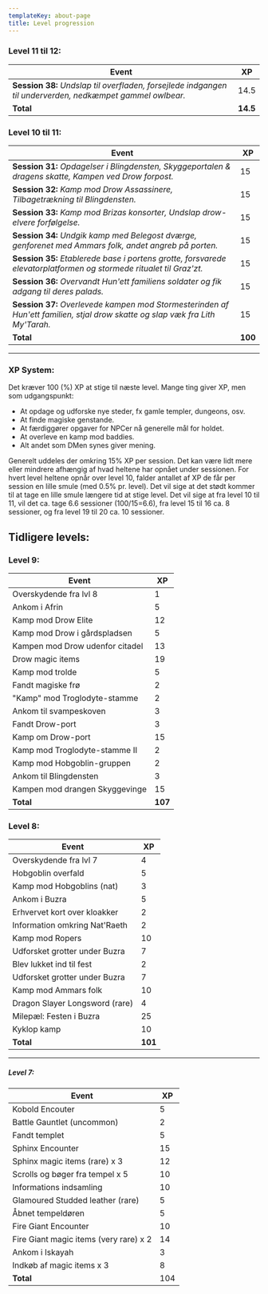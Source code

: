 ```yaml
---
templateKey: about-page
title: Level progression
---
```

### Level 11 til 12:
| Event                           | XP     |
| ------------------------------- | ------ |
| **Session 38:** _Undslap til overfladen, forsejlede indgangen til underverden, nedkæmpet gammel owlbear._          | 14.5      |
| **Total**                       | **14.5** |

### Level 10 til 11:

| Event                           | XP     |
| ------------------------------- | ------ |
| **Session 31:** _Opdagelser i Blingdensten, Skyggeportalen & dragens skatte, Kampen ved Drow forpost._          | 15      |
| **Session 32:** _Kamp mod Drow Assassinere, Tilbagetrækning til Blingdensten._          | 15      |
| **Session 33:** _Kamp mod Brizas konsorter, Undslap drow-elvere forfølgelse._          | 15      |
| **Session 34:** _Undgik kamp med Belegost dværge, genforenet med Ammars folk, andet angreb på porten._          | 15      |
| **Session 35:** _Etablerede base i portens grotte, forsvarede elevatorplatformen og stormede ritualet til Graz'zt._          | 15      |
| **Session 36:** _Overvandt Hun'ett familiens soldater og fik adgang til deres palads._          | 15      |
| **Session 37:** _Overlevede kampen mod Stormesterinden af Hun'ett familien, stjal drow skatte og slap væk fra Lith My'Tarah._          | 15      |
| **Total**                       | **100** |

- - -

### XP System:

Det kræver 100 (%) XP at stige til næste level. Mange ting giver XP, men som udgangspunkt:

* At opdage og udforske nye steder, fx gamle templer, dungeons, osv.
* At finde magiske genstande.
* At færdiggører opgaver for NPCer nå generelle mål for holdet.
* At overleve en kamp mod baddies.
* Alt andet som DMen synes giver mening.

Generelt uddeles der omkring 15% XP per session. Det kan være lidt mere eller mindrere afhængig af hvad heltene har opnået under sessionen.
For hvert level heltene opnår over level 10, falder antallet af XP de får per session en lille smule (med 0.5% pr. level). Det vil sige at det stødt kommer til at tage en lille smule længere tid at stige level.
Det vil sige at fra level 10 til 11, vil det ca. tage 6.6 sessioner (100/15=6.6), fra level 15 til 16 ca. 8 sessioner, og fra level 19 til 20 ca. 10 sessioner.

## Tidligere levels:

### Level 9:

| Event                           | XP     |
| ------------------------------- | ------ |
| Overskydende fra lvl 8          | 1      |
| Ankom i Afrin                   | 5      |
| Kamp mod Drow Elite             | 12     |
| Kamp mod Drow i gårdspladsen    | 5      |
| Kampen mod Drow udenfor citadel | 13     |
| Drow magic items                | 19     |
| Kamp mod trolde                | 5     |
| Fandt magiske frø                | 2     |
| "Kamp" mod Troglodyte-stamme                | 2     |
| Ankom til svampeskoven                | 3     |
| Fandt Drow-port                | 3     |
| Kamp om Drow-port                | 15     |
| Kamp mod Troglodyte-stamme II                | 2     |
| Kamp mod Hobgoblin-gruppen                | 2     |
| Ankom til Blingdensten                | 3     |
| Kampen mod drangen Skyggevinge                | 15     |
| **Total**                       | **107** |

### Level 8:

| Event                          | XP      |
| ------------------------------ | ------- |
| Overskydende fra lvl 7         | 4       |
| Hobgoblin overfald             | 5       |
| Kamp mod Hobgoblins (nat)      | 3       |
| Ankom i Buzra                  | 5       |
| Erhvervet kort over kloakker   | 2       |
| Information omkring Nat'Raeth  | 2       |
| Kamp mod Ropers                | 10      |
| Udforsket grotter under Buzra  | 7       |
| Blev lukket ind til fest       | 2       |
| Udforsket grotter under Buzra  | 7       |
| Kamp mod Ammars folk           | 10      |
| Dragon Slayer Longsword (rare) | 4       |
| Milepæl: Festen i Buzra        | 25      |
| Kyklop kamp                    | 10      |
| **Total**                      | **101** |

- - -

##### Level 7:

| Event                                  | XP  |
| -------------------------------------- | --- |
| Kobold Encouter                        | 5   |
| Battle Gauntlet (uncommon)             | 2   |
| Fandt templet                          | 5   |
| Sphinx Encounter                       | 15  |
| Sphinx magic items (rare) x 3          | 12  |
| Scrolls og bøger fra tempel x 5        | 10  |
| Informations indsamling                | 10  |
| Glamoured Studded leather (rare)       | 5   |
| Åbnet tempeldøren                      | 5   |
| Fire Giant Encounter                   | 10  |
| Fire Giant magic items (very rare) x 2 | 14  |
| Ankom i Iskayah                        | 3   |
| Indkøb af magic items x 3              | 8   |
| **Total**                              | 104 |
